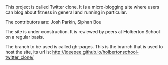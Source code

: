 This project is called Twitter clone. It is a micro-blogging site where users can blog about fitness in general and running in particular.

The contributors are: Josh Parkin, Siphan Bou

The site is under construction. It is reviewed by peers at Holberton School on a regular basis.

The branch to be used is called gh-pages. This is the branch that is used to host the site, its url is:
http://jdeepee.github.io/holbertonschool-twitter_clone/
